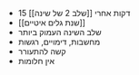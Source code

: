 - 15 דקות אחרי [[שלב 2 של שינה]]
- [[שנת גלים איטיים]]
- שלב השינה העמוק ביותר
- מחשבות, דימויים, רגשות
- קשה להתעורר
- אין חלומות